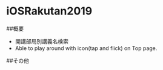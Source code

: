 # iOSRakutan2019

##概要
- 開講部局別講義名検索
- Able to play around with icon(tap and flick) on Top page.

##その他
